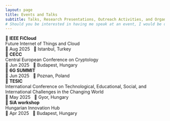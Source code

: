 ```yaml
---
layout: page
title: Events and Talks
subtitle: Talks, Research Presentations, Outreach Activities, and Organizational Roles
# Should you be interested in having me speak at an event, I would be delighted to hear from you. Please [reach out to me](/contact.md).
---
```


<div>
  <div>📌 <strong>IEEE FiCloud</strong></div>
  <div>Future Internet of Things and Cloud</div>
  <div>📅 Aug 2025 &nbsp;&nbsp;📍 Istanbul, Turkey</div>
</div>

<div>
  <div>📌 <strong>CECC</strong></div>
  <div>Central European Conference on Cryptology</div>
  <div>📅 Jun 2025 &nbsp;&nbsp;📍 Budapest, Hungary</div>
</div>

<div>
  <div>📌 <strong>6G SUMMIT</strong></div>
  <div></div>
  <div>📅 Jun 2025 &nbsp;&nbsp;📍 Poznan, Poland</div>
</div>

<div>
  <div>📌 <strong>TESIC</strong></div>
  <div>International Conference on Technological, Educational, Social, and International Challenges in the Changing World</div>
  <div>📅 May 2025 &nbsp;&nbsp;📍 Gyor, Hungary</div>
</div>

<div>
  <div>📌 <strong>SiA workshop</strong></div>
  <div>Hungarian Innovation Hub</div>
  <div>📅 Apr 2025 &nbsp;&nbsp;📍 Budapest, Hungary</div>
</div>

